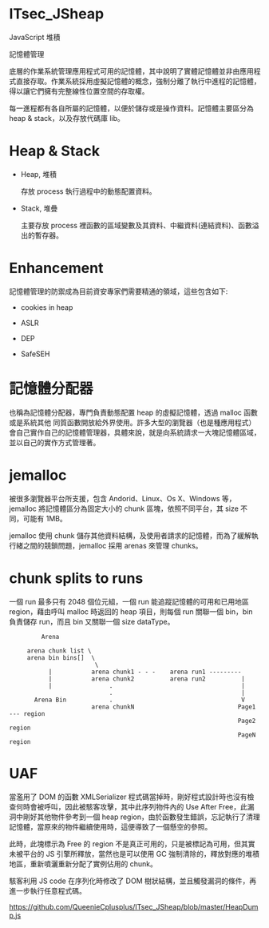 # ITsec_JSheap
JavaScript 堆積

記憶體管理

底層的作業系統管理應用程式可用的記憶體，其中說明了實體記憶體並非由應用程式直接存取。作業系統採用虛擬記憶體的概念，強制分離了執行中進程的記憶體，得以讓它們擁有完整線性位置空間的存取權。

每一進程都有各自所屬的記憶體，以便於儲存或是操作資料。記憶體主要區分為 heap & stack，以及存放代碼庫 lib。

# Heap & Stack

* Heap, 堆積

   存放 process 執行過程中的動態配置資料。

* Stack, 堆疊

  主要存放 process 裡函數的區域變數及其資料、中繼資料(連結資料)、函數溢出的暫存器。

# Enhancement

記憶體管理的防禦成為目前資安專家們需要精通的領域，這些包含如下:

* cookies in heap

* ASLR

* DEP

* SafeSEH

# 記憶體分配器

也稱為記憶體分配器，專門負責動態配置 heap 的虛擬記憶體，透過 malloc 函數或是系統其他
同質函數開放給外界使用。許多大型的瀏覽器（也是種應用程式）會自己實作自己的記憶體管理器，具體來說，就是向系統請求一大塊記憶體區域，並以自己的實作方式管理著。

# jemalloc

被很多瀏覽器平台所支援，包含 Andorid、Linux、Os X、Windows 等，jemalloc 將記憶體區分為固定大小的 chunk 區塊，依照不同平台，其 size 不同，可能有 1MB。

jemalloc 使用 chunk 儲存其他資料結構，及使用者請求的記憶體，而為了緩解執行緒之間的競鎖問題，jemalloc 採用 arenas 來管理 chunks。

# chunk splits to runs

一個 run 最多只有 2048 個位元組，一個 run 能追蹤記憶體的可用和已用地區 region，藉由呼叫 malloc 時返回的 heap 項目，則每個 run 關聯一個 bin，bin 負責儲存 run，而且 bin 又關聯一個 size dataType。

             Arena 
             
         arena chunk list \
         arena bin bins[]  \
                            \
               |           arena chunk1 - - -    arena run1 ---------
               |           arena chunk2          arena run2          |
               |                .                                    |
                                .                                    |
           Arena Bin            .                                    V
                           arena chunkN                             Page1 --- region
                                                                    Page2     region 
                                                                    PageN     region
# UAF

當濫用了 DOM 的函數 XMLSerializer 程式碼當掉時，剛好程式設計時也沒有檢查何時會被呼叫，因此被駭客攻擊，其中此序列物件內的 Use After Free，此漏洞中剛好其他物件參考到一個 heap region，由於函數發生錯誤，忘記執行了清理記憶體，當原來的物件繼續使用時，這便導致了一個懸空的參照。

此時，此塊標示為 Free 的 region 不是真正可用的，只是被標記為可用，但其實未被平台的 JS 引擎所釋放，當然也是可以使用 GC 強制清除的，釋放對應的堆積地區，重新噴灑重新分配了實例佔用的 chunk。

駭客利用 JS code 在序列化時修改了 DOM 樹狀結構，並且觸發漏洞的條件，再進一步執行任意程式碼。

https://github.com/QueenieCplusplus/ITsec_JSheap/blob/master/HeapDump.js

                 
